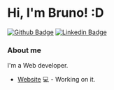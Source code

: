 # Hi, I'm Bruno! :D

[![Github Badge](https://img.shields.io/badge/-Github-000?style=flat-square&logo=Github&logoColor=white&link=https://github.com/jbgbruno)](https://github.com/jbgbruno)
[![Linkedin Badge](https://img.shields.io/badge/-LinkedIn-blue?style=flat-square&logo=Linkedin&logoColor=white&link=https://www.linkedin.com/in/jbgbruno/)](https://www.linkedin.com/in/jbgbruno/)

### About me
I'm a Web developer. 

- [Website](https://brunogomes.ml/) 💻 - Working on it.

